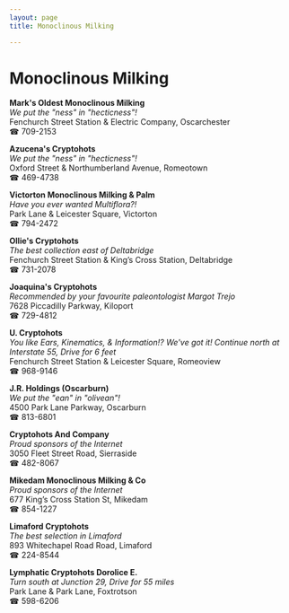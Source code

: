 ```yaml
---
layout: page 
title: Monoclinous Milking

---
```



# Monoclinous Milking


 **Mark's Oldest Monoclinous Milking**  
_We put the "ness" in "hecticness"!_  
Fenchurch Street Station & Electric Company, Oscarchester  
☎ 709-2153

**Azucena's Cryptohots**  
_We put the "ness" in "hecticness"!_  
Oxford Street & Northumberland Avenue, Romeotown  
☎ 469-4738

**Victorton Monoclinous Milking & Palm**  
_Have you ever wanted Multiflora?!_  
Park Lane & Leicester Square, Victorton  
☎ 794-2472

**Ollie's Cryptohots**  
_The best collection east of Deltabridge_  
Fenchurch Street Station & King’s Cross Station, Deltabridge  
☎ 731-2078

**Joaquina's Cryptohots**  
_Recommended by your favourite paleontologist Margot Trejo_  
7628 Piccadilly Parkway, Kiloport  
☎ 729-4812

**U. Cryptohots**  
_You like Ears, Kinematics, & Information!? We've got it! 
Continue north at Interstate 55, Drive for 6 feet_  
Fenchurch Street Station & Leicester Square, Romeoview  
☎ 968-9146

**J.R. Holdings (Oscarburn)**  
_We put the "ean" in "olivean"!_  
4500 Park Lane Parkway, Oscarburn  
☎ 813-6801

**Cryptohots And Company**  
_Proud sponsors of the Internet_  
3050 Fleet Street Road, Sierraside  
☎ 482-8067

**Mikedam Monoclinous Milking & Co**  
_Proud sponsors of the Internet_  
677 King’s Cross Station St, Mikedam  
☎ 854-1227

**Limaford Cryptohots**  
_The best selection in Limaford_  
893 Whitechapel Road Road, Limaford  
☎ 224-8544

**Lymphatic Cryptohots Dorolice E.**  
_Turn south at Junction 29, Drive for 55 miles_  
Park Lane & Park Lane, Foxtrotson  
☎ 598-6206

